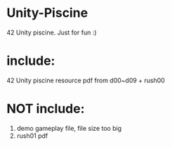# Unity-Piscine
42 Unity piscine. Just for fun :)

# include: 
  42 Unity piscine resource pdf from d00~d09 + rush00<br/>
 
# NOT include: 
  1. demo gameplay file, file size too big<br/>
  2. rush01 pdf
